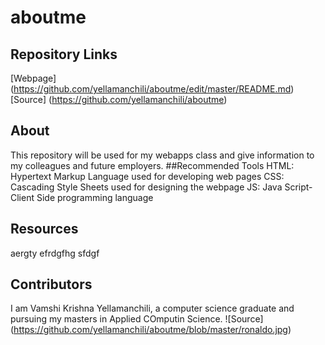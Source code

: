 # aboutme
## Repository Links
[Webpage] (https://github.com/yellamanchili/aboutme/edit/master/README.md)
[Source] (https://github.com/yellamanchili/aboutme)
## About
This repository will be used for my webapps class and give information to my colleagues and future employers.
##Recommended Tools
HTML: Hypertext Markup Language used for developing web pages
CSS: Cascading Style Sheets used for designing the webpage
JS: Java Script-Client Side programming language
## Resources
aergty
efrdgfhg
sfdgf
## Contributors
I am Vamshi Krishna Yellamanchili, a computer science graduate and pursuing my masters in Applied COmputin Science.
![Source] (https://github.com/yellamanchili/aboutme/blob/master/ronaldo.jpg)
